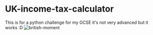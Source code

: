 # UK-income-tax-calculator
This is for a python challenge for my GCSE it's not very advanced but it works :D
![british-moment](https://github.com/HowlGoetia/UK-income-tax-calculator/assets/134745486/e553eb98-9ab6-43d5-883c-9e70c013e7be)
